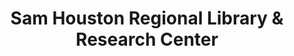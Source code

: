 ---
layout: repo
title: "Sam Houston Regional Library & Research Center"
id: 17481
permalink: repos/17481/
---